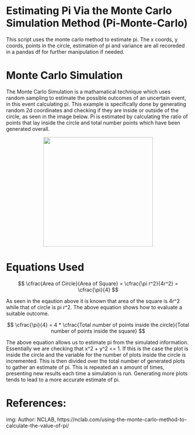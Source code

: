 # Estimating Pi Via the Monte Carlo Simulation Method (Pi-Monte-Carlo)
<p>
This script uses the monte carlo method to estimate pi. The x coords, y coords, points in the circle, estimation of pi and variance are all recoreded in a pandas df for further manipulation if needed.</p>

# Monte Carlo Simulation

<p>
The Monte Carlo Simulation is a mathamatical technique which uses random sampling to estimate the possible outcomes of an uncertain event, in this event calculating pi. This example is specifically done by generating random 2d coordinates and checking if they are inside or outside of the circle, as seen in the image below. Pi is estimated by calculating the ratio of points that lay inside the circle and total number points which have been generated overall.
</P>

<p align="center">
  <img width="300" height="300" src="https://nclab.com/wp-content/media/2017/08/pi1.gif">
</p>

# Equations Used 

$$
  \cfrac{Area of Circle}{Area of Square} = \cfrac{\pi r^2}{4r^2} = \cfrac{\pi}{4}
$$

As seen in the eqaution above it is known that area of the square is 4r^2 while that of circle is pi r^2. The above equation shows how to evaluate a suitable outcome.

$$
  \cfrac{\pi}{4} = 4 * \cfrac{Total number of points inside the circle}{Total number of points inside the square}
$$

<p>

The above equation allows us to estimate pi from the simulated information. Essentially we are checking that x^2 + y^2 <= 1. If this is the case the plot is inside the circle and the variable for the number of plots inside the circle is incremented. This is then divided over the total number of generated plots to gather an estimate of pi. This is repeated an x amount of times, presenting new results each time a simulation is run. Generating more plots tends to lead to a more accurate estimate of pi.

</p>

# References:
</p>
<p>
img: Author: NCLAB, https://nclab.com/using-the-monte-carlo-method-to-calculate-the-value-of-pi/
</p>
